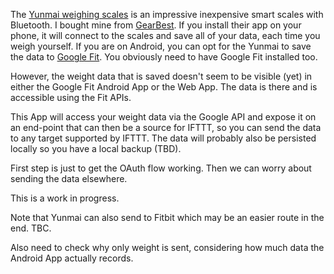 The [Yunmai weighing scales](http://www.iyunmai.com/us/light/) is an impressive inexpensive smart scales with Bluetooth. I bought mine from [GearBest](http://www.gearbest.com/monitoring-testing/pp_332025.html). If you install their app on your phone, it will connect to the scales and save all of your data, each time you weigh yourself. If you are on Android, you can opt for the Yunmai to save the data to [Google Fit](https://fit.google.com/fit/). You obviously need to have Google Fit installed too. 

However, the weight data that is saved doesn't seem to be visible (yet) in either the Google Fit Android App or the Web App. The data is there and is accessible using the Fit APIs.

This App will access your weight data via the Google API and expose it on an end-point that can then be a source for IFTTT, so you can send the data to any target supported by IFTTT. The data will probably also be persisted locally so you have a local backup (TBD).

First step is just to get the OAuth flow working. Then we can worry about sending the data elsewhere.

This is a work in progress.

Note that Yunmai can also send to Fitbit which may be an easier route in the end. TBC.

Also need to check why only weight is sent, considering how much data the Android App actually records.
